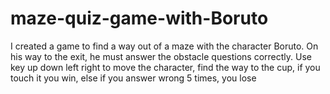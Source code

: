 # maze-quiz-game-with-Boruto
I created a game to find a way out of a maze with the character Boruto. On his way to the exit, he must answer the obstacle questions correctly.
Use key up down left right to move the character, find the way to the cup, if you touch it you win, else if you answer wrong 5 times, you lose
